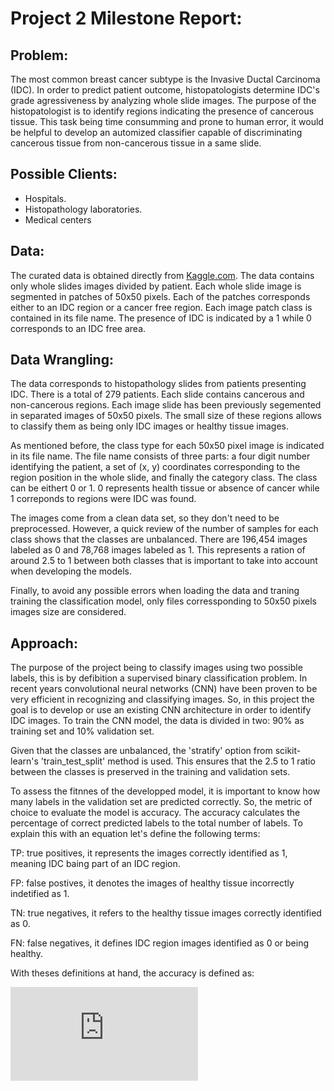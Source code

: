 # Project 2 Milestone Report: 

## Problem:
The most common breast cancer subtype is the Invasive Ductal Carcinoma (IDC). In order to predict patient outcome, histopatologists determine IDC's grade agressiveness by analyzing whole slide images. The purpose of the histopatologist is to identify regions indicating the presence of cancerous tissue. This task being time consumming and prone to human error, it would be helpful to develop an automized classifier capable of discriminating cancerous tissue from non-cancerous tissue in a same slide.

## Possible Clients:
* Hospitals.
* Histopathology laboratories.
* Medical centers

## Data:
The curated data is obtained directly from [Kaggle.com](https://www.kaggle.com/paultimothymooney/breast-histopathology-images/data). The data contains only whole slides images divided by patient. Each whole slide image is segmented in patches of 50x50 pixels. Each of the patches corresponds either to an IDC region or a cancer free region. Each image patch class is contained in its file name. The presence of IDC is indicated by a 1 while 0 corresponds to an IDC free area.

## Data Wrangling:
The data corresponds to histopathology slides from patients presenting IDC. There is a total of 279 patients. Each slide contains cancerous and non-cancerous regions. Each image slide has been previously segemented in separated images of 50x50 pixels. The small size of these regions allows to classify them as being only IDC images or healthy tissue images.

As mentioned before, the class type for each 50x50 pixel image is indicated in its file name. The file name consists of three parts: a four digit number identifying the patient, a set of (x, y) coordinates corresponding to the region position in the whole slide, and finally the category class. The class can be eithert 0 or 1. 0 represents health tissue or absence of cancer while 1 correponds to regions were IDC was found.

The images come from a clean data set, so they don't need to be preprocessed. However, a quick review of the number of samples for each class shows that the classes are unbalanced. There are 196,454 images labeled as 0 and 78,768 images labeled as 1. This represents a ration of around 2.5 to 1 between both classes that is important to take into account when developing the models. 

Finally, to avoid any possible errors when loading the data and traning training the classification model, only files corressponding to 50x50 pixels images size are considered.

## Approach:
The purpose of the project being to classify images using two possible labels, this is by defibition a supervised binary classification problem. In recent years convolutional neural networks (CNN) have been proven to be very efficient in recognizing and classifying images. So, in this project the goal is to develop or use an existing CNN architecture in order to identify IDC images. To train the CNN model, the data is divided in two: 90% as training set and 10% validation set.

Given that the classes are unbalanced, the 'stratify' option from scikit-learn's 'train_test_split' method is used. This ensures that the 2.5 to 1 ratio between the classes is preserved in the training and validation sets.

To assess the fitnnes of the developped model, it is important to know how many labels in the validation set are predicted correctly. So, the metric of choice to evaluate the model is accuracy. The accuracy calculates the percentage of correct predicted labels to the total number of labels. To explain this with an equation let's define the following terms:

TP: true positives, it represents the images correctly identified as 1, meaning IDC baing part of an IDC region.

FP: false postives, it denotes the images of healthy tissue incorrectly indetified as 1.

TN: true negatives, it refers to the healthy tissue images correctly identified as 0.

FN: false negatives, it defines IDC region images identified as 0 or being healthy.

With theses definitions at hand, the accuracy is defined as:

![\Large x=\frac{-b\pm\sqrt{b^2-4ac}}{2a}](https://latex.codecogs.com/svg.latex?x%3D%5Cfrac%7B-b%5Cpm%5Csqrt%7Bb%5E2-4ac%7D%7D%7B2a%7D)

